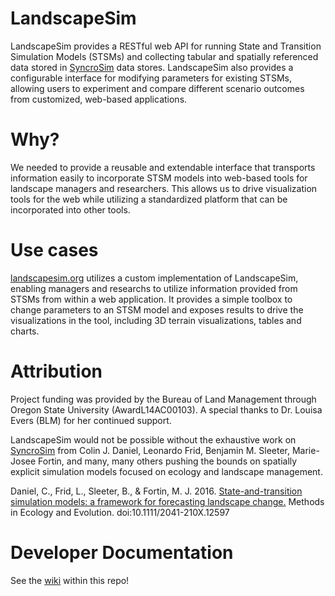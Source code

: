 # LandscapeSim
LandscapeSim provides a RESTful web API for running State and Transition Simulation Models (STSMs) and collecting tabular
and spatially referenced data stored in [SyncroSim](syncrosim.com) data stores. LandscapeSim also provides a configurable interface
for modifying parameters for existing STSMs, allowing users to experiment and compare different scenario outcomes from customized,
web-based applications.

# Why?
We needed to provide a reusable and extendable interface that transports information easily to incorporate STSM models into
 web-based tools for landscape managers and researchers. This allows us to drive visualization tools for the web while utilizing
 a standardized platform that can be incorporated into other tools.

# Use cases
[landscapesim.org](http://landscapesim.org) utilizes a custom implementation of LandscapeSim, enabling managers and researchs to utilize 
 information provided from STSMs from within a web application. It provides a simple toolbox to change parameters to an STSM model and
 exposes results to drive the visualizations in the tool, including 3D terrain visualizations, tables and charts.

# Attribution
Project funding was provided by the Bureau of Land Management through Oregon State University (AwardL14AC00103).
A special thanks to  Dr. Louisa Evers (BLM) for her continued support.

LandscapeSim would not be possible without the exhaustive work on [SyncroSim](http://syncrosim.com) from Colin J. Daniel, Leonardo Frid, Benjamin M. Sleeter, 
Marie-Josee Fortin, and many, many others pushing the bounds on spatially explicit simulation models focused on ecology and landscape management.

Daniel, C., Frid, L., Sleeter, B., & Fortin, M. J. 2016. [State-and-transition simulation models: a framework for 
forecasting landscape change.](http://dx.doi.org/10.1111/2041-210X.12597) Methods in Ecology and Evolution. doi:10.1111/2041-210X.12597

# Developer Documentation
See the [wiki](https://github.com/consbio/landscapesim/wiki) within this repo!
